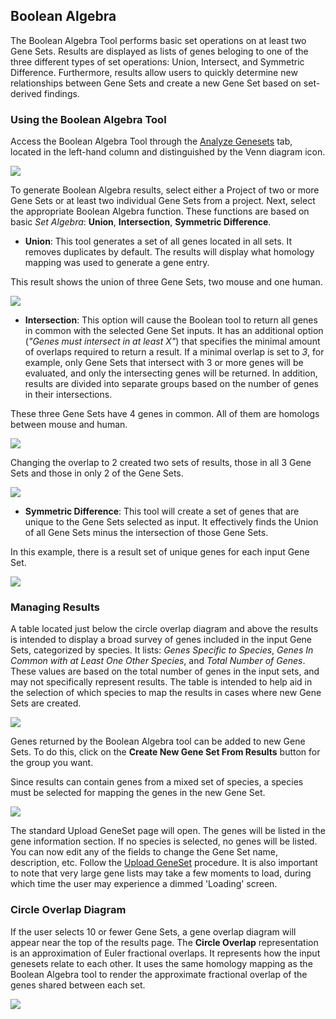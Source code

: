 ## Boolean Algebra

The Boolean Algebra Tool performs basic set operations on at least two Gene Sets.
Results are displayed as lists of genes beloging to one of the three different types of
set operations: Union, Intersect, and Symmetric Difference. Furthermore, results allow
users to quickly determine new relationships between Gene Sets and create a new Gene Set
based on set-derived findings.

### Using the Boolean Algebra Tool

Access the Boolean Algebra Tool through
the [Analyze Genesets](index.md#analyze-gene-sets-tab) tab, located in the left-hand
column and distinguished by the Venn diagram icon.

![](../assets/images/boolean_algebra_options.png)

To generate Boolean Algebra results, select either a Project of two or more Gene Sets or
at least two individual Gene Sets from a project. Next, select the appropriate Boolean
Algebra function. These functions are based on basic _Set Algebra_: **Union**, 
**Intersection**, **Symmetric Difference**.

* **Union**: This tool generates a set of all genes located in all sets. It removes
  duplicates by default. The results will display what homology mapping was used to
  generate a gene entry.

This result shows the union of three Gene Sets, two mouse and one human.

![](../assets/images/boolean_algebra_union.png)

* **Intersection**: This option will cause the Boolean tool to return all genes in
  common with the selected Gene Set inputs. It has an additional option (_"Genes must
  intersect in at least X"_) that specifies the minimal amount of overlaps required to
  return a result. If a minimal overlap is set to _3_, for example, only Gene Sets that
  intersect with 3 or more genes will be evaluated, and only the intersecting genes will
  be returned. In addition, results are divided into separate groups based on the number
  of genes in their intersections.

These three Gene Sets have 4 genes in common. All of them are homologs between mouse and
human.

![](../assets/images/boolean_algebra_intersect.png)

Changing the overlap to 2 created two sets of results, those in all 3 Gene Sets and
those in only 2 of the Gene Sets.

![](../assets/images/boolean_algebra_intersect3.png)

* **Symmetric Difference**: This tool will create a set of genes that are unique to the
  Gene Sets selected as input. It effectively finds the Union of all Gene Sets minus the
  intersection of those Gene Sets.

In this example, there is a result set of unique genes for each input Gene Set.

![](../assets/images/boolean_algebra_except.png)

### Managing Results

A table located just below the circle overlap diagram and above the results is intended
to display a broad survey of genes included in the input Gene Sets, categorized by
species. It lists: _Genes Specific to Species_, _Genes In Common with at Least One Other
Species_, and _Total Number of Genes_. These values are based on the total number of
genes in the input sets, and may not specifically represent results. The table is
intended to help aid in the selection of which species to map the results in cases where
new Gene Sets are created.

![](../assets/images/boolean_algebra_table.png)

Genes returned by the Boolean Algebra tool can be added to new Gene Sets. To do this,
click on the **Create New Gene Set From Results** button for the group you want.

Since results can contain genes from a mixed set of species, a species must be selected
for mapping the genes in the new Gene Set.

![](../assets/images/boolean_algebra_select_species.png)

The standard Upload GeneSet page will open. The genes will be listed in the gene
information section. If no species is selected, no genes will be listed. You can now
edit any of the fields to change the Gene Set name, description, etc. Follow
the [Upload GeneSet](#uploading-gene-sets) procedure. It is also important to note that
very large gene lists may take a few moments to load, during which time the user may
experience a dimmed 'Loading' screen.

### Circle Overlap Diagram

If the user selects 10 or fewer Gene Sets, a gene overlap diagram will appear near the
top of the results page. The **Circle Overlap** representation is an approximation of
Euler fractional overlaps. It represents how the input genesets relate to each other. It
uses the same homology mapping as the Boolean Algebra tool to render the approximate
fractional overlap of the genes shared between each set.

![](../assets/images/bool_image.png)
